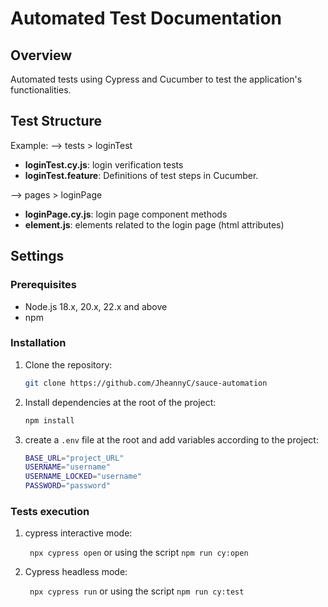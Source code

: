 # Automated Test Documentation

## Overview

Automated tests using Cypress and Cucumber to test the application's functionalities.

## Test Structure

Example:
--> tests > loginTest
- **loginTest.cy.js**: login verification tests
- **loginTest.feature**: Definitions of test steps in Cucumber.

-->
pages > loginPage
- **loginPage.cy.js**: login page component methods
- **element.js**: elements related to the login page (html attributes)

## Settings

### Prerequisites

- Node.js 18.x, 20.x, 22.x and above
- npm

### Installation

1. Clone the repository:
   ```bash
   git clone https://github.com/JheannyC/sauce-automation
2. Install dependencies at the root of the project:
    ```bash
    npm install
3. create a ```.env``` file at the root and add variables according to the project:

    ```bash
    BASE_URL="project_URL"
    USERNAME="username"
    USERNAME_LOCKED="username"
    PASSWORD="password"
### Tests execution


1. cypress interactive mode:<p>
   ``` npx cypress open``` or using the script ```npm run cy:open```
   
2. Cypress headless mode:<p>
    ``` npx cypress run``` or using the script ```npm run cy:test```
